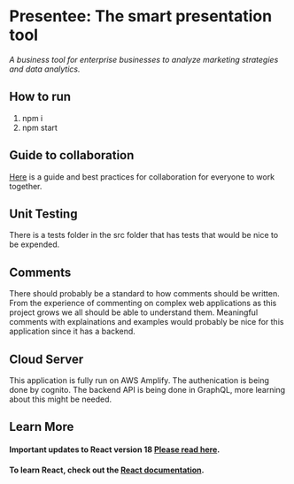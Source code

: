 # **Presentee**: The smart presentation tool
*A business tool for enterprise businesses to analyze marketing
strategies and data analytics.*

## How to run
1. npm i
2. npm start

##  Guide to collaboration
[Here](https://medium.com/@jonathanmines/the-ultimate-github-collaboration-guide-df816e98fb67) is a guide and best practices for collaboration for everyone to work together.

## Unit Testing
There is a tests folder in the src folder that has tests that would be nice to be expended.

## Comments
There should probably be a standard to how comments should be written. From the experience of commenting on complex web applications as this project grows we all should be able to understand them. Meaningful comments with explainations and examples would probably be nice for this application since it has a backend.

## Cloud Server
This application is fully run on AWS Amplify. The authenication is being done by cognito. The backend API is being done in GraphQL, more learning about this might be needed.

## Learn More

#### Important updates to React version 18 [Please read here](https://reactjs.org/blog/2022/03/08/react-18-upgrade-guide.html).


#### To learn React, check out the [React documentation](https://reactjs.org/).